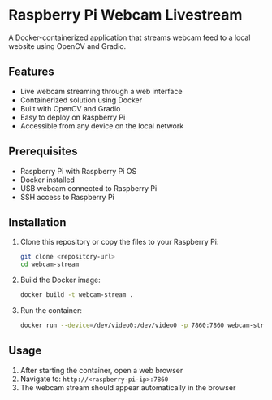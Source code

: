 # Raspberry Pi Webcam Livestream

A Docker-containerized application that streams webcam feed to a local website using OpenCV and Gradio.

## Features

- Live webcam streaming through a web interface
- Containerized solution using Docker
- Built with OpenCV and Gradio
- Easy to deploy on Raspberry Pi
- Accessible from any device on the local network

## Prerequisites

- Raspberry Pi with Raspberry Pi OS
- Docker installed
- USB webcam connected to Raspberry Pi
- SSH access to Raspberry Pi

## Installation

1. Clone this repository or copy the files to your Raspberry Pi:
   ```bash
   git clone <repository-url>
   cd webcam-stream
   ```

2. Build the Docker image:
   ```bash
   docker build -t webcam-stream .
   ```

3. Run the container:
   ```bash
   docker run --device=/dev/video0:/dev/video0 -p 7860:7860 webcam-stream
   ```

## Usage

1. After starting the container, open a web browser
2. Navigate to: `http://<raspberry-pi-ip>:7860`
3. The webcam stream should appear automatically in the browser
